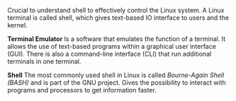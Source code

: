 Crucial to understand shell to effectively control the Linux system. A Linux terminal is called shell, which gives text-based IO interface to users and the kernel. 

**Terminal Emulator**
Is a software that emulates the function of a terminal. It allows the use of text-based programs within a graphical user interface (GUI). There is also a command-line interface (CLI) that run additional terminals in one terminal. 

**Shell**
The most commonly used shell in Linux is called *Bourne-Again Shell (BASH)* and is part of the GNU project. Gives the possibility to interact with programs and processors to get information faster. 

